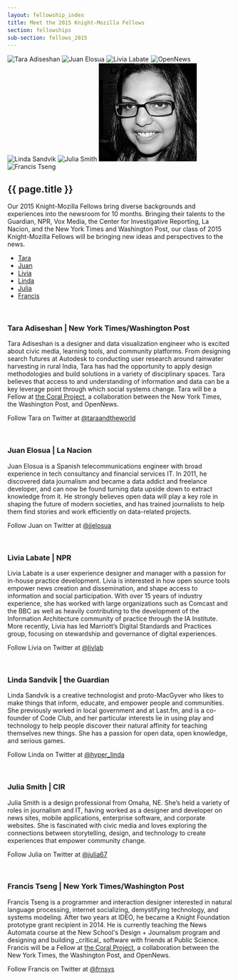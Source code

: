 ```yaml
---
layout: fellowship_index
title: Meet the 2015 Knight-Mozilla Fellows
section: fellowships
sub-section: fellows_2015
---
```

<div id="picwrap">
<img src="/media/img/fellows/2015-fellows/tara220.jpg" class="frontpic" alt="Tara Adiseshan">
<img src="/media/img/fellows/2015-fellows/juan220.jpg" class="frontpic" alt="Juan Elosua">
<img src="/media/img/fellows/2015-fellows/livia220.jpg" class="frontpic" alt="Livia Labate">
<img src="/media/img/fellows/2014-fellows/logo-220.png" class="" style="border:1px solid white;" alt="OpenNews">
<img src="/media/img/fellows/2015-fellows/linda220.jpg" class="frontpic" alt="Linda Sandvik">
<img src="/media/img/fellows/2015-fellows/julia220.jpg" class="frontpic" alt="Julia Smith">
<img src="/media/img/fellows/2015-fellows/kavya_220.jpg" class="frontpic" alt="Kavya Sukumar">
<img src="/media/img/fellows/2015-fellows/francis220.jpg" class="frontpic" alt="Francis Tseng">
</div>

<h2>{{ page.title }}</h2>
<p class="bodybig">Our 2015 Knight-Mozilla Fellows bring diverse backgrounds and experiences into the newsroom for 10 months. Bringing their talents to the Guardian, NPR, Vox Media, the Center for Investigative Reporting, La Nacion, and the New York Times and  Washington Post, our class of 2015 Knight-Mozilla Fellows will be bringing new ideas and perspectives to the news.</p>
<ul class="fellowslist">
<li><a href="#tara">Tara</a>
<li><a href="#juan">Juan</a>
<li><a href="#livia">Livia</a>
<li><a href="#linda">Linda</a>
<li><a href="#julia">Julia</a>
<li><a href="#francis">Francis</a>
</ul>

<p><img src="/media/img/fellows/2015-fellows/tara220.jpg" class="meet meet14" alt="">
<h3 id="tara">Tara Adiseshan | New York Times/Washington Post</h3>
<p>Tara Adiseshan is a designer and data visualization engineer who is excited about civic media, learning tools, and community platforms. From designing search futures at Autodesk to conducting user research around rainwater harvesting in rural India, Tara has had the opportunity to apply design methodologies and build solutions in a variety of disciplinary spaces. Tara believes that access to and understanding of information and data can be a key leverage point through which social systems change. Tara will be a Fellow at <a href="http://www.coralproject.net">the Coral Project</a>, a collaboration between the New York Times, the Washington Post, and OpenNews.
<p>Follow Tara on Twitter at <a href="http://www.twitter.com/taraandtheworld">@taraandtheworld</a>

<p><img src="/media/img/fellows/2015-fellows/juan220.jpg" class="meet meet14" alt="">
<h3 id="juan">Juan Elosua | La Nacion</h3>
<p>Juan Elosua is a Spanish telecommunications engineer with broad experience in tech consultancy and financial services IT. In 2011, he discovered data journalism and became a data addict and freelance developer, and can now be found turning data upside down to extract knowledge from it. He strongly believes open data will play a key role in shaping the future of modern societies, and has trained journalists to help them find stories and work efficiently on data-related projects.
<p>Follow Juan on Twitter at <a href="http://www.twitter.com/jjelosua">@jjelosua</a>


<p><img src="/media/img/fellows/2015-fellows/livia220.jpg" class="meet meet14" alt="">
<h3 id="livia">Livia Labate | NPR</h3>

<p>Livia Labate is a user experience designer and manager with a passion for in-house practice development. Livia is interested in how open source tools empower news creation and dissemination, and shape access to information and social participation. With over 15 years of industry experience, she has worked with large organizations such as Comcast and the BBC as well as heavily contributing to the development of the Information Architecture community of practice through the IA Institute. More recently, Livia has led Marriott’s Digital Standards and Practices group, focusing on stewardship and governance of digital experiences. <p>Follow Livia on Twitter at <a href="http://www.twitter.com/livlab">@livlab</a>


<p><img src="/media/img/fellows/2015-fellows/linda220.jpg" class="meet meet14" alt="">
<h3 id="linda">Linda Sandvik | the Guardian</h3>

<p>Linda Sandvik is a creative technologist and proto-MacGyver who likes to make things that inform, educate, and empower people and communities. She previously worked in local government and at Last.fm, and is a co-founder of Code Club, and her particular interests lie in using play and technology to help people discover their natural affinity for teaching themselves new things. She has a passion for open data, open knowledge, and serious games.
<p>Follow Linda on Twitter at <a href="http://www.twitter.com/hyper_linda">@hyper_linda</a>


<p><img src="/media/img/fellows/2015-fellows/julia220.jpg" class="meet meet14" alt="">
<h3 id="julia">Julia Smith | CIR</h3>

<p>Julia Smith is a design professional from Omaha, NE. She’s held a variety of roles in journalism and IT, having worked as a designer and developer on news sites, mobile applications, enterprise software, and corporate websites. She is fascinated with civic media and loves exploring the connections between storytelling, design, and technology to create experiences that empower community change.
<p>Follow Julia on Twitter at <a href="http://www.twitter.com/julia67">@julia67</a>

<p><img src="/media/img/fellows/2015-fellows/francis220.jpg" class="meet meet14" alt="">
<h3 id="marcos">Francis Tseng | New York Times/Washington Post</h3>

<p>Francis Tseng is a programmer and interaction designer interested in natural language processing, internet socializing, demystifying technology, and systems modeling. After two years at IDEO, he became a Knight Foundation prototype grant recipient in 2014. He is currently teaching the News Automata course at the New School's Design + Journalism program and designing and building _critical_ software with friends at Public Science. Francis will be a Fellow at <a href="http://www.coralproject.net">the Coral Project</a>, a collaboration between the New York Times, the Washington Post, and OpenNews.
<p>Follow Francis on Twitter at <a href="http://www.twitter.com/frnsys">@frnsys</a>
